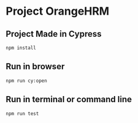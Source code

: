 # Project OrangeHRM

## Project Made in Cypress

``` npm install ```

## Run in browser
``` npm run cy:open ```

## Run in terminal or command line
``` npm run test ```
